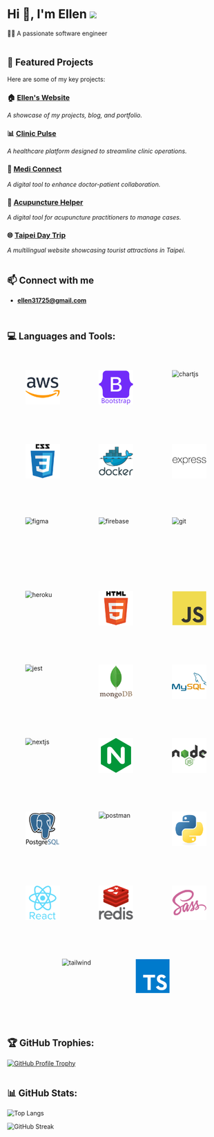 # Hi 👋, I'm Ellen ![](https://komarev.com/ghpvc/?username=Ellen-ho)

👩‍💻 A passionate software engineer  
<br>

## 🌟 Featured Projects  
Here are some of my key projects:

### 🏠 [Ellen's Website](https://ellen-website-rabfc76eg-ellenhos-projects.vercel.app)  
*A showcase of my projects, blog, and portfolio.*  

### 📊 [Clinic Pulse](https://myclinics.life/)  
*A healthcare platform designed to streamline clinic operations.*

### 🤝 [Medi Connect](https://medi-connect-ui.vercel.app/)  
*A digital tool to enhance doctor-patient collaboration.*   

### 🧮 [Acupuncture Helper](https://acupuncture-helper-service.onrender.com/)  
*A digital tool for acupuncture practitioners to manage cases.*

### 🌐 [Taipei Day Trip](https://travelco.agency/)  
*A multilingual website showcasing tourist attractions in Taipei.*  
<br>

## 📫 Connect with me  
- **ellen31725@gmail.com**
<br>

## 💻 Languages and Tools:
<p align="left" style="display: flex; flex-wrap: wrap; gap: 50px; justify-content: center; padding: 20px;">
  <img src="https://raw.githubusercontent.com/devicons/devicon/master/icons/amazonwebservices/amazonwebservices-original-wordmark.svg" alt="aws" width="80" height="80" style="margin: 20px;"/>   
  <img src="https://raw.githubusercontent.com/devicons/devicon/master/icons/bootstrap/bootstrap-plain-wordmark.svg" alt="bootstrap" width="80" height="80" style="margin: 20px;"/>
  <img src="https://www.chartjs.org/media/logo-title.svg" alt="chartjs" width="80" height="80" style="margin: 20px;"/>
  <img src="https://raw.githubusercontent.com/devicons/devicon/master/icons/css3/css3-original-wordmark.svg" alt="css3" width="80" height="80" style="margin: 20px;"/>
  <img src="https://raw.githubusercontent.com/devicons/devicon/master/icons/docker/docker-original-wordmark.svg" alt="docker" width="80" height="80" style="margin: 20px;"/>
  <img src="https://raw.githubusercontent.com/devicons/devicon/master/icons/express/express-original-wordmark.svg" alt="express" width="80" height="80" style="margin: 20px;"/>
  <img src="https://www.vectorlogo.zone/logos/figma/figma-icon.svg" alt="figma" width="80" height="80" style="margin: 20px;"/>
  <img src="https://www.vectorlogo.zone/logos/firebase/firebase-icon.svg" alt="firebase" width="80" height="80" style="margin: 20px;"/>
  <img src="https://www.vectorlogo.zone/logos/git-scm/git-scm-icon.svg" alt="git" width="80" height="80" style="margin: 20px;"/>
  <img src="https://www.vectorlogo.zone/logos/heroku/heroku-icon.svg" alt="heroku" width="80" height="80" style="margin: 20px;"/>
  <img src="https://raw.githubusercontent.com/devicons/devicon/master/icons/html5/html5-original-wordmark.svg" alt="html5" width="80" height="80" style="margin: 20px;"/>
  <img src="https://raw.githubusercontent.com/devicons/devicon/master/icons/javascript/javascript-original.svg" alt="javascript" width="80" height="80" style="margin: 20px;"/>
  <img src="https://www.vectorlogo.zone/logos/jestjsio/jestjsio-icon.svg" alt="jest" width="80" height="80" style="margin: 20px;"/>
  <img src="https://raw.githubusercontent.com/devicons/devicon/master/icons/mongodb/mongodb-original-wordmark.svg" alt="mongodb" width="80" height="80" style="margin: 20px;"/>
  <img src="https://raw.githubusercontent.com/devicons/devicon/master/icons/mysql/mysql-original-wordmark.svg" alt="mysql" width="80" height="80" style="margin: 20px;"/>
  <img src="https://cdn.worldvectorlogo.com/logos/nextjs-2.svg" alt="nextjs" width="80" height="80" style="margin: 20px;"/>
  <img src="https://raw.githubusercontent.com/devicons/devicon/master/icons/nginx/nginx-original.svg" alt="nginx" width="80" height="80" style="margin: 20px;"/>
  <img src="https://raw.githubusercontent.com/devicons/devicon/master/icons/nodejs/nodejs-original-wordmark.svg" alt="nodejs" width="80" height="80" style="margin: 20px;"/>
  <img src="https://raw.githubusercontent.com/devicons/devicon/master/icons/postgresql/postgresql-original-wordmark.svg" alt="postgresql" width="80" height="80" style="margin: 20px;"/>
  <img src="https://www.vectorlogo.zone/logos/getpostman/getpostman-icon.svg" alt="postman" width="80" height="80" style="margin: 20px;"/>
  <img src="https://raw.githubusercontent.com/devicons/devicon/master/icons/python/python-original.svg" alt="python" width="80" height="80" style="margin: 20px;"/>
  <img src="https://raw.githubusercontent.com/devicons/devicon/master/icons/react/react-original-wordmark.svg" alt="react" width="80" height="80" style="margin: 20px;"/>
  <img src="https://raw.githubusercontent.com/devicons/devicon/master/icons/redis/redis-original-wordmark.svg" alt="redis" width="80" height="80" style="margin: 20px;"/>
  <img src="https://raw.githubusercontent.com/devicons/devicon/master/icons/sass/sass-original.svg" alt="sass" width="80" height="80" style="margin: 20px;"/>
  <img src="https://www.vectorlogo.zone/logos/tailwindcss/tailwindcss-icon.svg" alt="tailwind" width="80" height="80" style="margin: 20px;"/>
  <img src="https://raw.githubusercontent.com/devicons/devicon/master/icons/typescript/typescript-original.svg" alt="typescript" width="80" height="80" style="margin: 20px;"/>
</p>
<br>

## 🏆 GitHub Trophies:
[![GitHub Profile Trophy](https://github-profile-trophy.vercel.app/?username=ellen-ho)](https://github.com/ryo-ma/github-profile-trophy)
<br>
<br>
## 📊 GitHub Stats:
![Top Langs](https://github-readme-stats.vercel.app/api/top-langs?username=ellen-ho&show_icons=true&locale=en&layout=compact)

![GitHub Streak](https://github-readme-streak-stats.herokuapp.com/?user=ellen-ho)


